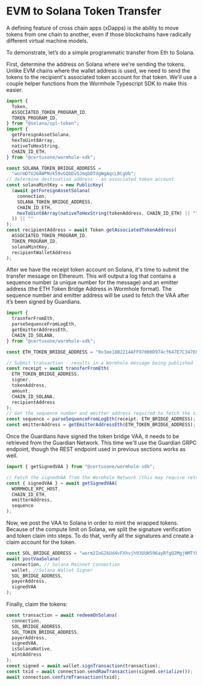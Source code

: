 # EVM to Solana Token Transfer

A defining feature of cross chain apps (xDapps) is the ability to move tokens from one chain to another, even if those blockchains have radically different virtual machine models.

To demonstrate, let’s do a simple programmatic transfer from Eth to Solana.

First, determine the address on Solana where we're sending the tokens. Unlike EVM chains where the wallet address is used, we need to send the tokens to the recipient's associated token account for that token. We'll use a couple helper functions from the Wormhole Typescript SDK to make this easier.

```ts
import {
  Token,
  ASSOCIATED_TOKEN_PROGRAM_ID,
  TOKEN_PROGRAM_ID,
} from "@solana/spl-token";
import {
  getForeignAssetSolana,
  hexToUint8Array,
  nativeToHexString,
  CHAIN_ID_ETH,
} from "@certusone/wormhole-sdk";

const SOLANA_TOKEN_BRIDGE_ADDRESS =
  "wormDTUJ6AWPNvk59vGQbDvGJmqbDTdgWgAqcLBCgUb";
// determine destination address - an associated token account
const solanaMintKey = new PublicKey(
  (await getForeignAssetSolana(
    connection,
    SOLANA_TOKEN_BRIDGE_ADDRESS,
    CHAIN_ID_ETH,
    hexToUint8Array(nativeToHexString(tokenAddress, CHAIN_ID_ETH) || "")
  )) || ""
);
const recipientAddress = await Token.getAssociatedTokenAddress(
  ASSOCIATED_TOKEN_PROGRAM_ID,
  TOKEN_PROGRAM_ID,
  solanaMintKey,
  recipientWalletAddress
);
```

After we have the receipt token account on Solana, it's time to submit the transfer message on Ethereum. This will output a log that contains a sequence number (a unique number for the message) and an emitter address (the ETH Token Bridge Address in Wormhole format). The sequence number and emitter address will be used to fetch the VAA after it’s been signed by Guardians.

```ts
import {
  trasnferFromEth,
  parseSequenceFromLogEth,
  getEmitterAddressEth,
  CHAIN_ID_SOLANA,
} from "@certusone/wormhole-sdk";

const ETH_TOKEN_BRIDGE_ADDRESS = "0x3ee18B2214AFF97000D974cf647E7C347E8fa585";

// Submit transaction - results in a Wormhole message being published
const receipt = await transferFromEth(
  ETH_TOKEN_BRIDGE_ADDRESS,
  signer,
  tokenAddress,
  amount,
  CHAIN_ID_SOLANA,
  recipientAddress
);
// Get the sequence number and emitter address required to fetch the signedVAA of our message
const sequence = parseSequenceFromLogEth(receipt, ETH_BRIDGE_ADDRESS);
const emitterAddress = getEmitterAddressEth(ETH_TOKEN_BRIDGE_ADDRESS);
```

Once the Guardians have signed the token bridge VAA, it needs to be retrieved from the Guardian Network. This time we'll use the Guardian GRPC endpoint, though the REST endpoint used in previous sections works as well.

```ts
import { getSignedVAA } from "@certusone/wormhole-sdk";

// Fetch the signedVAA from the Wormhole Network (this may require retries while you wait for confirmation)
const { signedVAA } = await getSignedVAA(
  WORMHOLE_RPC_HOST,
  CHAIN_ID_ETH,
  emitterAddress,
  sequence
);
```

Now, we post the VAA to Solana in order to mint the wrapped tokens. Because of the compute limit on Solana, we split the signature verification and token claim into steps. To do that, verify all the signatures and create a claim account for the token.

```ts
const SOL_BRIDGE_ADDRESS = "worm2ZoG2kUd4vFXhvjh93UUH596ayRfgQ2MgjNMTth";
await postVaaSolana(
  connection, // Solana Mainnet Connection
  wallet, //Solana Wallet Signer
  SOL_BRIDGE_ADDRESS,
  payerAddress,
  signedVAA
);
```

Finally, claim the tokens:

```ts
const transaction = await redeemOnSolana(
  connection,
  SOL_BRIDGE_ADDRESS,
  SOL_TOKEN_BRIDGE_ADDRESS,
  payerAddress,
  signedVAA,
  isSolanaNative,
  mintAddress
);
const signed = await wallet.signTransaction(transaction);
const txid = await connection.sendRawTransaction(signed.serialize());
await connection.confirmTransaction(txid);
```
